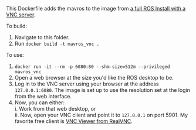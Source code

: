 This Dockerfile adds the mavros to the image from [a full ROS Install with a VNC server](https://github.com/Tiryoh/docker-ros-desktop-vnc).

To build:
1. Navigate to this folder.
2. Run `docker build -t mavros_vnc .`

To use:
1. `docker run -it --rm -p 6080:80 --shm-size=512m --privileged mavros_vnc` 
2. Open a web browser at the size you'd like the ROS desktop to be.
3. Log in to the VNC server using your browser at the address `127.0.0.1:6080`. The image is set up to use the resolution set at the login from the web interface.
4. Now, you can either:    
    i. Work from that web desktop, or    
    ii. Now, open your VNC client and point it to `127.0.0.1` on port 5901. My favorite free client is [VNC Viewer from RealVNC](https://www.realvnc.com/en/connect/download/viewer/).    